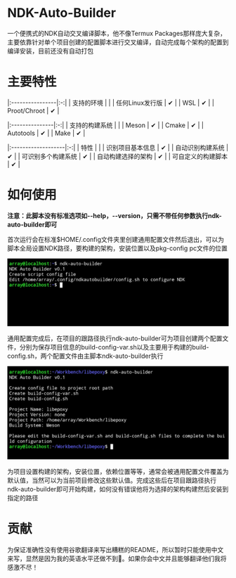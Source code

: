 # NDK-Auto-Builder

一个便携式的NDK自动交叉编译脚本，他不像Termux Packages那样庞大复杂，主要依靠针对单个项目创建的配置脚本进行交叉编译，自动完成每个架构的配置到编译安装，目前还没有自动打包


# 主要特性

|:----------------|:-:|
| 支持的环境      |   |
| 任何Linux发行版 | ✔ |
| WSL             | ✔ |
| Proot/Chroot    | ✔ |


|:---------------|:-:|
| 支持的构建系统 |   |
| Meson          | ✔ |
| Cmake          | ✔ |
| Autotools      | ✔ |
| Make           | ✔ |


|:-------------------|:-:|
| 特性               |   |
| 识别项目基本信息   | ✔ |
| 自动识别构建系统   | ✔ |
| 可识别多个构建系统 | ✔ |
| 自动构建选择的架构 | ✔ |
| 可自定义的构建脚本 | ✔ |


# 如何使用

**注意：此脚本没有标准选项如--help，--version，只需不带任何参数执行ndk-auto-builder即可**

首次运行会在标准$HOME/.config文件夹里创建通用配置文件然后退出，可以为脚本全局设置NDK路径，要构建的架构，安装位置以及pkg-config pc文件的位置

![alt ](screenshot/screenshot1.jpg)

通用配置完成后，在项目的跟路径执行ndk-auto-builder可为项目创建两个配置文件，分别为保存项目信息的build-config-var.sh以及主要用于构建的build-config.sh，两个配置文件由主脚本ndk-auto-builder执行

![alt ](screenshot/screenshot2.jpg)

为项目设置构建的架构，安装位置，依赖位置等等，通常会被通用配置文件覆盖为默认值，当然可以为当前项目修改这些默认值。完成这些后在项目跟路径执行ndk-auto-builder即可开始构建，如何没有错误他将为选择的架构构建然后安装到指定的路径


# 贡献

为保证准确性没有使用谷歌翻译来写出糟糕的README，所以暂时只能使用中文来写，显然是因为我的英语水平还做不到🤣。如果你会中文并且能够翻译他们我将感激不尽！
